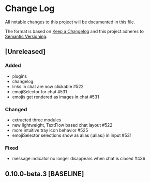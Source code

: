 # Change Log
All notable changes to this project will be documented in this file.

The format is based on [Keep a Changelog](http://keepachangelog.com/)
and this project adheres to [Semantic Versioning](http://semver.org/).

## [Unreleased]
### Added
- plugins
- changelog
- links in chat are now clickable #522
- emojiSelector for chat #531
- emojis get rendered as images in chat #531

### Changed
- extracted three modules
- new lightweight, TextFlow based chat layout #522
- more intuitive tray icon behavior #525
- emojiSelector selections show as alias (:alias:) in input #531

### Fixed
- message indicator no longer disappears when chat is closed #436

## 0.10.0-beta.3 [BASELINE]
